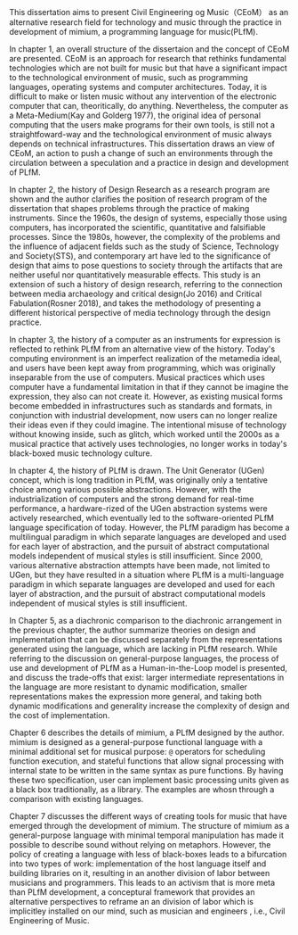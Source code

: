 This dissertation aims to present Civil Engineering og Music（CEoM） as an alternative research field for technology and music through the practice in development of mimium, a programming language for music(PLfM).

In chapter 1, an overall structure of the dissertaion and the concept of  CEoM are presented. CEoM is an approach for research that rethinks fundamental technologies which are not built for music but that have a significant impact to the technological environment of music, such as programming languages, operating systems and computer architectures. Today, it is difficult to make or listen music without any intervention of the electronic computer that can, theoritically, do anything. Nevertheless, the computer as a Meta-Medium(Kay and Golderg 1977), the original idea of personal computing that the users make programs for their own tools, is still not a straightfoward-way and the technological environment of music always depends on technical infrastructures. This dissertation draws an view of CEoM, an action to push a change of such an environments through the circulation between a speculation and a practice in design and development of PLfM.

In chapter 2, the history of Design Research as a research program are shown and the author clarifies the position of research program of the dissertation that shapes problems through the practice of making instruments. Since the 1960s, the design of systems, especially those using computers, has incorporated the scientific, quantitative and falsifiable processes. Since the 1980s, however, the complexity of the problems and the influence of adjacent fields such as the study of Science, Technology and Society(STS), and contemporary art have led to the significance of design that aims to pose questions to society through the artifacts that are neither useful nor quantitatively measurable effects. This study is an extension of such a history of design research, referring to the connection between media archaeology and critical design(Jo 2016) and Critical Fabulation(Rosner 2018), and takes the methodology of presenting a different historical perspective of media technology through the design practice.

In chapter 3, the history of a computer as an instruments for expression is reflected to rethink PLfM from an alternative view of the history. Today's computing environment is an imperfect realization of the metamedia ideal, and users have been kept away from programming, which was originally inseparable from the use of computers. Musical practices which uses computer have a fundamental limitation in that if they cannot be imagine the expression, they also can not create it. However, as existing musical forms become embedded in infrastructures such as standards and formats, in conjunction with industrial development, now users can no longer realize their ideas even if they could imagine. The intentional misuse of technology without knowing inside, such as glitch, which worked until the 2000s as a musical practice that actively uses technologies, no longer works in today's black-boxed music technology culture.

In chapter 4, the history of PLfM is drawn. The Unit Generator (UGen) concept, which is long tradition in PLfM, was originally only a tentative choice among various possible abstractions. However, with the industrialization of computers and the strong demand for real-time performance, a hardware-rized of the UGen abstraction systems were actively researched, which eventually led to the software-oriented PLfM language specification of today. However, the PLfM paradigm has become a multilingual paradigm in which separate languages are developed and used for each layer of abstraction, and the pursuit of abstract computational models independent of musical styles is still insufficient. Since 2000, various alternative abstraction attempts have been made, not limited to UGen, but they have resulted in a situation where PLfM is a multi-language paradigm in which separate languages are developed and used for each layer of abstraction, and the pursuit of abstract computational models independent of musical styles is still insufficient.

In Chapter 5, as a diachronic comparison to the diachronic arrangement in the previous chapter, the author summarize theories on design and implementation that can be discussed separately from the representations generated using the language, which are lacking in PLfM research. While referring to the discussion on general-purpose languages, the process of use and development of PLfM as a Human-in-the-Loop model is presented, and discuss the trade-offs that exist: larger intermediate representations in the language are more resistant to dynamic modification, smaller representations makes the expression more general, and taking both dynamic modifications and generality increase the complexity of design and the cost of implementation.

Chapter 6 describes the details of mimium, a PLfM designed by the author. mimium is designed as a general-purpose functional language with a minimal additional set for musical purpose: `@` operators for scheduling function execution, and stateful functions that allow signal processing with internal state to be written in the same syntax as pure functions. By having these two specification, user can implement  basic processing units given as a black box traditionally, as a library. The examples are whosn through a comparison with existing languages.

Chapter 7 discusses the different ways of creating tools for music that have emerged through the development of mimium.  The structure of mimium as a general-purpose language with minimal temporal manipulation has made it possible to describe sound without relying on metaphors. However, the policy of creating a language with less of black-boxes leads to a bifurcation into two types of work: implementation of the host language itself and building libraries on it, resulting in an another division of labor between musicians and programmers. This leads to an activism that is more meta than PLfM development, a conceptural framework that provides an alternative perspectives to reframe an an  division of labor which is implicitley installed on our mind, such as musician and engineers , i.e., Civil Engineering of Music.


